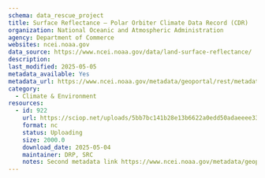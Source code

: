 ```yaml
---
schema: data_rescue_project 
title: Surface Reflectance – Polar Orbiter Climate Data Record (CDR)
organization: National Oceanic and Atmospheric Administration
agency: Department of Commerce
websites: ncei.noaa.gov
data_source: https://www.ncei.noaa.gov/data/land-surface-reflectance/
description: 
last_modified: 2025-05-05
metadata_available: Yes
metadata_url: https://www.ncei.noaa.gov/metadata/geoportal/rest/metadata/item/gov.noaa.ncdcC01557/html#
category:
  - Climate & Environment 
resources:
  - id: 922
    url: https://sciop.net/uploads/5bb7bc141b28e13b6622a0edd50adaeeee333ed7
    format: nc
    status: Uploading
    size: 2000.0
    download_date: 2025-05-04
    maintainer: DRP, SRC
    notes: Second metadata link https://www.ncei.noaa.gov/metadata/geoportal/rest/metadata/item/gov.noaa.ncdcC01676/html# Alternate torrent location https://academictorrents.com/details/5bb7bc141b28e13b6622a0edd50adaeeee333ed7
---
```

